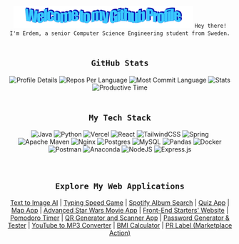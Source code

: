<div align="center">
  <img src="images/welcome.png" alt="Welcome to my Github Profile" style="max-width: 80%; height: auto;" />
  <code>Hey there! I'm Erdem, a senior Computer Science Engineering student from Sweden.</code>
</div>

<br/>
<h2 align="center"><code>GitHub Stats</code></h2>

<div align="center">
  <img src="http://github-profile-summary-cards.vercel.app/api/cards/profile-details?username=erdemonal11&theme=react" alt="Profile Details" />
  <img src="http://github-profile-summary-cards.vercel.app/api/cards/repos-per-language?username=erdemonal11&theme=react" alt="Repos Per Language" />
  <img src="http://github-profile-summary-cards.vercel.app/api/cards/most-commit-language?username=erdemonal11&theme=react" alt="Most Commit Language" />
  <img src="http://github-profile-summary-cards.vercel.app/api/cards/stats?username=erdemonal11&theme=react" alt="Stats" />
  <img src="http://github-profile-summary-cards.vercel.app/api/cards/productive-time?username=erdemonal11&theme=react&utcOffset=8" alt="Productive Time" />
</div>

<br/>

<h2 align="center"><code>My Tech Stack</code></h2>

<p align="center">
  <img src="https://img.shields.io/badge/java-%23ED8B00.svg?style=plastic&logo=openjdk&logoColor=white" alt="Java" />
  <img src="https://img.shields.io/badge/python-3670A0?style=plastic&logo=python&logoColor=ffdd54" alt="Python" />
  <img src="https://img.shields.io/badge/vercel-%23000000.svg?style=plastic&logo=vercel&logoColor=white" alt="Vercel" />
  <img src="https://img.shields.io/badge/react-%2320232a.svg?style=plastic&logo=react&logoColor=%2361DAFB" alt="React" />
  <img src="https://img.shields.io/badge/tailwindcss-%2338B2AC.svg?style=plastic&logo=tailwind-css&logoColor=white" alt="TailwindCSS" />
  <img src="https://img.shields.io/badge/spring-%236DB33F.svg?style=plastic&logo=spring&logoColor=white" alt="Spring" />
  <img src="https://img.shields.io/badge/Apache%20Maven-C71A36?style=plastic&logo=Apache%20Maven&logoColor=white" alt="Apache Maven" />
  <img src="https://img.shields.io/badge/nginx-%23009639.svg?style=plastic&logo=nginx&logoColor=white" alt="Nginx" />
  <img src="https://img.shields.io/badge/postgres-%23316192.svg?style=plastic&logo=postgresql&logoColor=white" alt="Postgres" />
  <img src="https://img.shields.io/badge/mysql-4479A1.svg?style=plastic&logo=mysql&logoColor=white" alt="MySQL" />
  <img src="https://img.shields.io/badge/pandas-%23150458.svg?style=plastic&logo=pandas&logoColor=white" alt="Pandas" />
  <img src="https://img.shields.io/badge/docker-%230db7ed.svg?style=plastic&logo=docker&logoColor=white" alt="Docker" />
  <img src="https://img.shields.io/badge/Postman-FF6C37?style=plastic&logo=postman&logoColor=white" alt="Postman" />
  <img src="https://img.shields.io/badge/Anaconda-%2344A833.svg?style=plastic&logo=anaconda&logoColor=white" alt="Anaconda" />
  <img src="https://img.shields.io/badge/node.js-6DA55F?style=plastic&logo=node.js&logoColor=white" alt="NodeJS" />
  <img src="https://img.shields.io/badge/express.js-%23404d59.svg?style=plastic&logo=express&logoColor=%2361DAFB" alt="Express.js" />
</p>

<br/>


<h2 align="center"><code>Explore My Web Applications</code></h2>

<div align="center">
  
<a href="https://text-to-image-wheat.vercel.app">Text to Image AI</a> <span>|</span>
<a href="https://type-blitz-silk.vercel.app">Typing Speed Game</a> <span>|</span>
<a href="https://spotifysearch.vercel.app">Spotify Album Search</a> <span>|</span>
<a href="https://quiz-one-amber.vercel.app">Quiz App</a> <span>|</span>
<a href="https://leafletmap.vercel.app">Map App</a> <span>|</span>
<a href="https://starwarshex.vercel.app">Advanced Star Wars Movie App</a> <span>|</span>
<a href="https://taskfront-ten.vercel.app">Front-End Starters' Website</a> <span>|</span>
<a href="https://pomodoro-tau-seven.vercel.app">Pomodoro Timer</a> <span>|</span>
<a href="https://qrbeta.vercel.app">QR Generator and Scanner App</a> <span>|</span>
<a href="https://passwordgenerator-sable-two.vercel.app">Password Generator & Tester</a> <span>|</span>
<a href="https://mp3converter-xi.vercel.app">YouTube to MP3 Converter</a> <span>|</span>
<a href="https://bmicalculator-mauve.vercel.app">BMI Calculator</a> <span>|</span>
<a href="https://github.com/marketplace/actions/erdemoss-pr-label">PR Label (Marketplace Action)</a>
  
</div>



